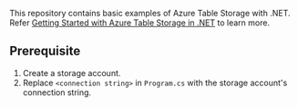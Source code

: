 This repository contains basic examples of Azure Table Storage with .NET. Refer [Getting Started with Azure Table Storage in .NET](https://harshmatharu.com/blog/getting-started-with-azure-table-storage) to learn more.

## Prerequisite
1. Create a storage account.
2. Replace `<connection string>` in `Program.cs` with the storage account's connection string.
